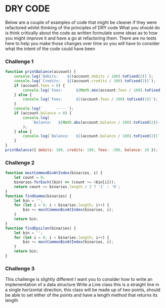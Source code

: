 # DRY CODE

Below are a couple of examples of code that might be cleaner if they were refactored
whilst thinking of the principles of DRY code
What you should do is think critically about the code as written formulate some
ideas as to how you might improve it and have a go at refactoring them.
There are no tests here to help you make those changes over time so you will have
to consider what the intent of the code could have been

### Challenge 1

```js
function printBalance(account) {
	console.log(`Debits:    ${(account.debits / 100).toFixed(2)}`);
	console.log(`Credits:   ${(account.credits / 100).toFixed(2)}`);
	if (account.fees < 0) {
		console.log(`Fees:      ${Math.abs(account.fees / 100).toFixed(2)}-`);
	} else {
		console.log(`Fees:      ${(account.fees / 100).toFixed(2)}`);
	}
	console.log(`      -----`);
	if (account.balance < 0) {
		console.log(
			`Balance:   ${Math.abs(account.balance / 100).toFixed(2)}-`
		);
	} else {
		console.log(`Balance:   ${(account.balance / 100).toFixed(2)}`);
	}
}
printBalance({ debits: 100, credits: 100, fees: -300, balance: 20 });
```

### Challenge 2

```js
function mostCommonBinAtIndex(binaries, i) {
	let count = 0;
	binaries.forEach((bin) => (count += +bin[i]));
	return count >= binaries.length / 2 ? '1' : '0';
}
function findGamma(binaries) {
	let bin = '';
	for (let i = 0; i < binaries.length; i++) {
		bin += mostCommonBinAtIndex(binaries, i);
	}
	return bin;
}
function findEpsilon(binaries) {
	let bin = '';
	for (let i = 0; i < binaries.length; i++) {
		bin += mostCommonBinAtIndex(binaries, i);
	}
	return bin;
}
```

### Challenge 3

This challenge is slightly different I want you to consider how to write an implementation
of a data structure
Write a Line class this is a straight line in a single horizontal direction, this class
will be made up of two points, should be able to set either of the points and have a
length method that returns its length
